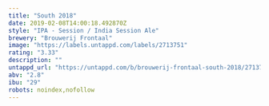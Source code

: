 ```yaml
---
title: "South 2018"
date: 2019-02-08T14:00:18.492870Z
style: "IPA - Session / India Session Ale"
brewery: "Brouwerij Frontaal"
image: "https://labels.untappd.com/labels/2713751"
rating: "3.33"
description: ""
untappd_url: "https://untappd.com/b/brouwerij-frontaal-south-2018/2713751"
abv: "2.8"
ibu: "29"
robots: noindex,nofollow
---
```

